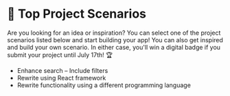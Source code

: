 # 📃 Top Project Scenarios

Are you looking for an idea or inspiration? You can select one of the project scenarios listed below and start building your app! You can also get inspired and build your own scenario. In either case, you'll win a digital badge if you submit your project until July 17th! 🏆

* Enhance search – Include filters
* Rewrite using React framework
* Rewrite functionality using a different programming language  

